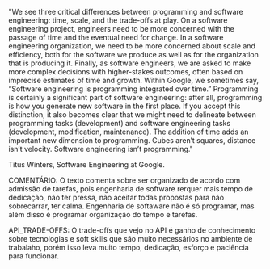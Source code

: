 "We see three critical differences between programming and software engineering: time, scale, and the trade-offs at play. On a software engineering project, engineers need to be more concerned with the passage of time and the eventual need for change. In a software engineering organization, we need to be more concerned about scale and efficiency, both for the software we produce as well as for the organization that is producing it. Finally, as software engineers, we are asked to make more complex decisions with higher-stakes outcomes, often based on imprecise estimates of time and growth. Within Google, we sometimes say, “Software engineering is programming integrated over time.” Programming is certainly a significant part of software engineering: after all, programming is how you generate new software in the first place. If you accept this distinction, it also becomes clear that we might need to delineate between programming tasks (development) and software engineering tasks (development, modification, maintenance). The addition of time adds an important new dimension to programming. Cubes aren’t squares, distance isn’t velocity. Software engineering isn’t programming."

Titus Winters, Software Engineering at Google.

COMENTÁRIO:
O texto comenta sobre ser organizado de acordo com admissão de tarefas, pois engenharia de software rerquer mais tempo de dedicação, não ter pressa, não aceitar todas propostas para não sobrecarrar, ter calma. Engenharia de softaware não é só programar, mas além disso é programar organização do tempo e tarefas.

API_TRADE-OFFS:
O trade-offs que vejo no API é ganho de conhecimento sobre tecnologias e soft skills que são muito necessários no ambiente de trabalaho, porém isso leva muito tempo, dedicação, esforço e paciência para funcionar.
